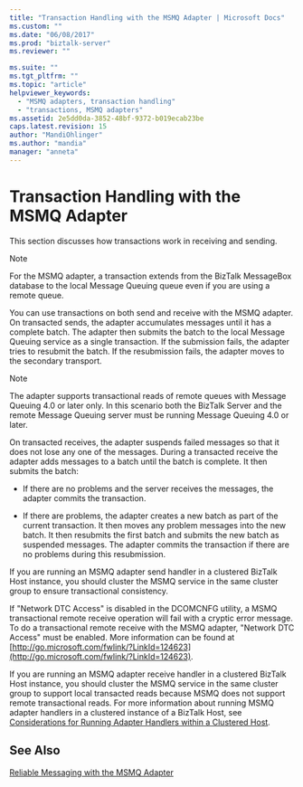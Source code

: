 ```yaml
---
title: "Transaction Handling with the MSMQ Adapter | Microsoft Docs"
ms.custom: ""
ms.date: "06/08/2017"
ms.prod: "biztalk-server"
ms.reviewer: ""

ms.suite: ""
ms.tgt_pltfrm: ""
ms.topic: "article"
helpviewer_keywords: 
  - "MSMQ adapters, transaction handling"
  - "transactions, MSMQ adapters"
ms.assetid: 2e5dd0da-3852-48bf-9372-b019ecab23be
caps.latest.revision: 15
author: "MandiOhlinger"
ms.author: "mandia"
manager: "anneta"
---
```

# Transaction Handling with the MSMQ Adapter
This section discusses how transactions work in receiving and sending.  
  
> [!NOTE]
>  For the MSMQ adapter, a transaction extends from the BizTalk MessageBox database to the local Message Queuing queue even if you are using a remote queue.  
  
 You can use transactions on both send and receive with the MSMQ adapter. On transacted sends, the adapter accumulates messages until it has a complete batch. The adapter then submits the batch to the local Message Queuing service as a single transaction. If the submission fails, the adapter tries to resubmit the batch. If the resubmission fails, the adapter moves to the secondary transport.  
  
> [!NOTE]
>  The adapter supports transactional reads of remote queues with Message Queuing 4.0 or later only. In this scenario both the BizTalk Server and the remote Message Queuing server must be running Message Queuing 4.0 or later.  
  
 On transacted receives, the adapter suspends failed messages so that it does not lose any one of the messages. During a transacted receive the adapter adds messages to a batch until the batch is complete. It then submits the batch:  
  
-   If there are no problems and the server receives the messages, the adapter commits the transaction.  
  
-   If there are problems, the adapter creates a new batch as part of the current transaction. It then moves any problem messages into the new batch. It then resubmits the first batch and submits the new batch as suspended messages. The adapter commits the transaction if there are no problems during this resubmission.  
  
 If you are running an MSMQ adapter send handler in a clustered BizTalk Host instance, you should cluster the MSMQ service in the same cluster group to ensure transactional consistency.  
  
 If "Network DTC Access" is disabled in the DCOMCNFG utility, a MSMQ transactional remote receive operation will fail with a cryptic error message.  To do a transactional remote receive with the MSMQ adapter, "Network DTC Access" must be enabled. More information can be found at [http://go.microsoft.com/fwlink/?LinkId=124623](http://go.microsoft.com/fwlink/?LinkId=124623).  
  
 If you are running an MSMQ adapter receive handler in a clustered BizTalk Host instance, you should cluster the MSMQ service in the same cluster group to support local transacted reads because MSMQ does not support remote transactional reads. For more information about running MSMQ adapter handlers in a clustered instance of a BizTalk Host, see [Considerations for Running Adapter Handlers within a Clustered Host](../core/considerations-for-running-adapter-handlers-within-a-clustered-host1.md).  
  
## See Also  
 [Reliable Messaging with the MSMQ Adapter](../core/reliable-messaging-with-the-msmq-adapter.md)